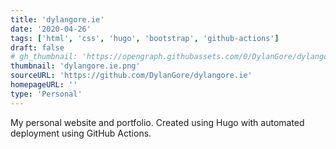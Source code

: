 ```yaml
---
title: 'dylangore.ie'
date: '2020-04-26'
tags: ['html', 'css', 'hugo', 'bootstrap', 'github-actions']
draft: false
# gh_thumbnail: 'https://opengraph.githubassets.com/0/DylanGore/dylangore.ie'
thumbnail: 'dylangore.ie.png'
sourceURL: 'https://github.com/DylanGore/dylangore.ie'
homepageURL: '' 
type: 'Personal'
---
```


My personal website and portfolio. Created using Hugo with automated deployment using GitHub Actions.